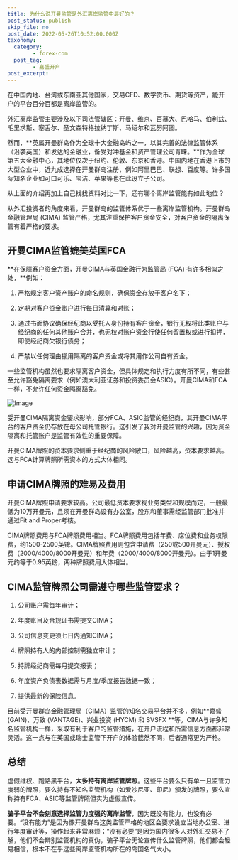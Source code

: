 ```yaml
---
title: 为什么说开曼监管是外汇离岸监管中最好的？
post_status: publish
skip_file: no
post_date: 2022-05-26T10:52:00.000Z
taxonomy:
  category:
        - forex-com
  post_tag:
        - 嘉盛开户
post_excerpt: 
---
```

在中国内地、台湾或东南亚其他国家，交易CFD、数字货币、期货等资产，能开户的平台百分百都是离岸监管的。

外汇离岸监管主要涉及以下司法管辖区：开曼、维京、百慕大、巴哈马、伯利兹、毛里求斯、塞舌尔、圣文森特格拉纳丁斯、马绍尔和瓦努阿图。

然而，**英属开曼群岛作为全球十大金融岛屿之一，以其完善的法律监管体系（沿袭英国）和发达的金融业，备受对冲基金和资产管理公司青睐。**作为全球第五大金融中心，其地位仅次于纽约、伦敦、东京和香港。中国内地在香港上市的大型企业中，近九成选择在开曼群岛注册，例如阿里巴巴、联想、百度等。许多国际知名企业如可口可乐、宝洁、苹果等也在此设立子公司。

从上面的介绍再加上自己找找资料对比一下，还有哪个离岸监管能有如此地位？

从外汇投资者的角度来看，开曼群岛的监管体系优于一些离岸监管机构。开曼群岛金融管理局 (CIMA) 监管严格，尤其注重保护客户资金安全，对客户资金的隔离保管有着严格的要求。

## 开曼CIMA监管媲美英国FCA

**在保障客户资金方面，开曼CIMA与英国金融行为监管局 (FCA) 有许多相似之处，**例如：

1. 严格规定客户资产账户的命名规则，确保资金存放于客户名下；

1. 定期对客户资金账户进行每日清算和对账；

1. 通过书面协议确保经纪商以受托人身份持有客户资金，银行无权将此类账户与经纪商的任何其他账户合并，也无权对账户资金行使任何留置权或进行扣押，即使经纪商欠银行债务；

1. 严禁以任何理由挪用隔离的客户资金或将其用作公司自有资金。

一些监管机构虽然也要求隔离客户资金，但具体规定和执行力度有所不同，有些甚至允许豁免隔离要求（例如澳大利亚证券和投资委员会ASIC）。开曼CIMA和FCA一样，不允许任何资金隔离豁免。

![Image](https://prod-files-secure.s3.us-west-2.amazonaws.com/39ed1227-6d7d-4570-be36-9ccd4a2c4241/bd849744-3fcb-4a37-8312-357962c8f065/image.png?X-Amz-Algorithm=AWS4-HMAC-SHA256&X-Amz-Content-Sha256=UNSIGNED-PAYLOAD&X-Amz-Credential=ASIAZI2LB466T43AC52G%2F20250812%2Fus-west-2%2Fs3%2Faws4_request&X-Amz-Date=20250812T041400Z&X-Amz-Expires=3600&X-Amz-Security-Token=IQoJb3JpZ2luX2VjEL%2F%2F%2F%2F%2F%2F%2F%2F%2F%2F%2FwEaCXVzLXdlc3QtMiJGMEQCICT7SA3IZDsAtqfFPv%2Fi4Z%2BSyrkTKZSS3GDY2NHzTb6nAiBQsZuRVZtVLfuI2UNRcnnYpmnE2MIN6uByK%2B0KN%2By2MiqIBAj4%2F%2F%2F%2F%2F%2F%2F%2F%2F%2F8BEAAaDDYzNzQyMzE4MzgwNSIMrvV%2BHvQAgqcNa3MsKtwDzYa%2BzSU8MxEU4Jd%2BKx1PwY%2BGw9Xmp1pREkHUI4WZLBt3G7BO0FYvnwb1iqwcHtPIQlCoBX3bfB82IrzNZU69tPH48oIKjcFTPjHVKsEhSWAn%2Bs%2FJcnJc0kFCUTedgwRgCYC8cwJZ7BYDtBv8xgLYmOLO7GOtMJ3yz7tcPqU10pJR8RFXzERQ0KD2NDYNlBnmv245GM0Xaxbr%2ByELf53wFN%2BGJ%2B5PN7VQ%2FEaWDHt11iSgdYszOz%2FHwIaTRq0Jm11mG6rFAmixoOUTW5%2Fw5nFjXutBUpv9RK9w3NW2%2F24Cg%2FA7cs2h2X%2FJH6MYP5VCnAft%2FKwpfjl6CGzKQc9iQvb0c%2Bw91DaHXXgrcmXIZevvH%2BwoM6BYY95n55Z%2Fd7Bg8X8O1tLArFebUkynlbuBbq55bqNscbL8Eni7iDZa30rWUccPVtYl2nTG6oXKV1oKK9DtOpG%2F2TK%2Fo79uU8q6k%2BTfZzDLCLnm3Ge2oGw7ZR%2B7wCeqikPiHBC4XE1QkkdekPY8ibKXa2fQWFp0%2BUW6QRDApSBn2YtbKYAejYCtjvp%2ByZRqn9o5u2eTS3MW1rHdjhNru%2BP9n7jw63%2BzasJHeRAXQ3nyBzH7vioXA2F74P%2Fcmf%2BVSTsNbEoUv4khIcwwwPDpxAY6pgG5Hpdb5qYziSrGOx4w5%2BKGN0yNffYlcaam7aHPJrjWsNX5VaIhR2rTIbUJaTX5Om2w9bURxUjLHePGFwcMrvD515uj3HeoPMJ4TobX6eKp6AGk5X%2ByZzvcuGu9YtbvDsSbstNXuv05JnjEZJkCCVu2COMu6FUpk3%2Bk66gDSn3SWeIvabIBAGrRFlNynDPJ%2FsHq1psDxQQt4g7xRe35xv9yyFFs63DT&X-Amz-Signature=67a1215e826c33abdade03c0278b9c0e0fd351df5bb79fcfa6ec4243748a87f7&X-Amz-SignedHeaders=host&x-amz-checksum-mode=ENABLED&x-id=GetObject)

受开曼CIMA隔离资金要求影响，部分FCA、ASIC监管的经纪商，其开曼CIMA平台的客户资金仍存放在母公司托管银行。这引发了我对开曼监管的兴趣，因为资金隔离和托管账户是监管有效性的重要保障。

开曼CIMA牌照的资本要求侧重于经纪商的风险敞口，风险越高，资本要求越高。这与FCA计算牌照所需资本的方式大体相同。

## **申请CIMA牌照的难易及费用**

开曼CIMA牌照申请要求较高。公司最低资本要求视业务类型和规模而定，一般最低为10万开曼元，且须在开曼群岛设有办公室，股东和董事需经监管部门批准并通过Fit and Proper考核。

CIMA牌照费用与FCA牌照费用相当。FCA牌照费用包括年费、席位费和业务权限费，约1500-2500英镑。CIMA牌照费用则包含申请费（250或500开曼元）、授权费（2000/4000/8000开曼元）和年费（2000/4000/8000开曼元）。由于1开曼元约等于0.95英镑，两种牌照费用大体相当。

## CIMA监管牌照公司需遵守哪些监管要求？

1. 公司账户需每年审计；

1. 年度账目及合规证书需提交CIMA；

1. 公司信息变更须七日内通知CIMA；

1. 牌照持有人的内部控制需独立审计；

1. 持牌经纪商需每月提交报表；

1. 年度资产负债表数据需与月度/季度报告数据一致；

1. 提供最新的保险信息。

目前受开曼群岛金融管理局（CIMA）监管的知名交易平台并不多，例如**嘉盛 (GAIN)、万致 (VANTAGE)、兴业投资 (HYCM) 和 SVSFX **等。CIMA与许多知名监管机构一样，采取有利于客户的监管措施，在开户流程和所需信息方面都非常灵活。这一点与在英国或瑞士监管下开户的体验截然不同，后者通常更为严格。

## 总结

虚假维权、跑路黑平台，**大多持有离岸监管牌照**。这些平台要么只有单一且监管力度弱的牌照，要么持有不知名监管机构（如爱沙尼亚、印尼）颁发的牌照，要么宣称持有FCA、ASIC等监管牌照但实为虚假宣传。

**骗子平台不会刻意选择监管力度强的离岸监管**，因为既没有能力，也没有必要。“没有能力”是因为像开曼群岛这类监管严格的地区会要求设立当地办公室、进行年度审计等，操作起来非常麻烦；“没有必要”是因为国内很多人对外汇交易不了解，他们不会辨别监管机构的真伪，骗子平台无论宣传什么监管牌照，他们都会轻易相信，根本不在乎这些离岸监管机构所在的岛国名气大小。